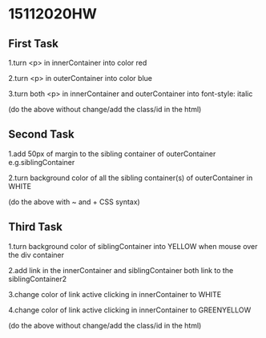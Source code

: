 # 15112020HW


## First Task
1.turn \<p> in innerContainer into color red

2.turn \<p> in outerContainer into color blue

3.turn both \<p> in innerContainer and outerContainer into font-style: italic

(do the above without change/add the class/id in the html)

## Second Task
1.add 50px of margin to the sibling container of outerContainer e.g.siblingContainer

2.turn background color of all the sibling container(s) of outerContainer in WHITE 

(do the above with ~ and + CSS syntax) 

## Third Task
1.turn background color of siblingContainer into YELLOW when mouse over the div container

2.add link in the innerContainer and siblingContainer both link to the siblingContainer2

3.change color of link active clicking in innerContainer to WHITE

4.change color of link active clicking in innerContainer to GREENYELLOW

(do the above without change/add the class/id in the html)